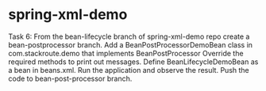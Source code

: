 # spring-xml-demo
Task 6:
From the bean-lifecycle branch of spring-xml-demo repo create a bean-postprocessor branch.
Add a BeanPostProcessorDemoBean class in com.stackroute.demo that implements
BeanPostProcessor
Override the required methods to print out messages.
Define BeanLifecycleDemoBean as a bean in beans.xml.
Run the application and observe the result.
Push the code to bean-post-processor branch. 
